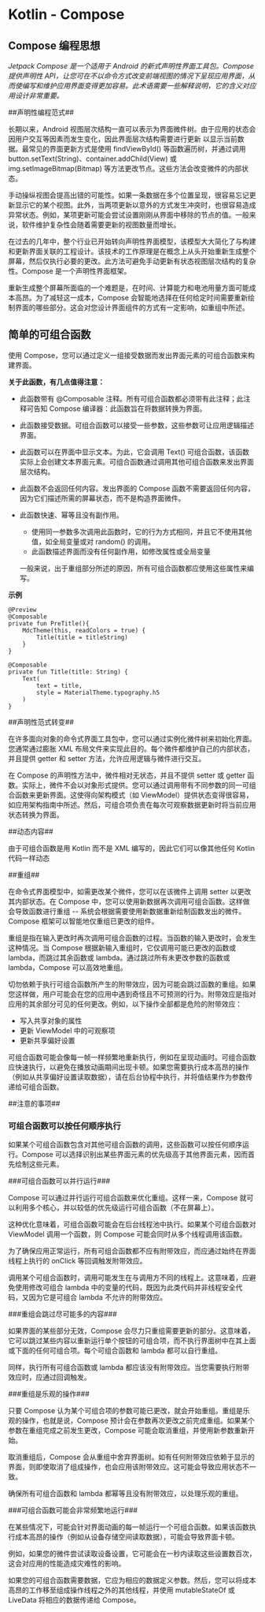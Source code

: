 # Kotlin - Compose #
## Compose 编程思想 ##
*Jetpack Compose 是一个适用于 Android 的新式声明性界面工具包。Compose 提供声明性 API，让您可在不以命令方式改变前端视图的情况下呈现应用界面，从而使编写和维护应用界面变得更加容易。此术语需要一些解释说明，它的含义对应用设计非常重要。*

##声明性编程范式##

长期以来，Android 视图层次结构一直可以表示为界面微件树。由于应用的状态会因用户交互等因素而发生变化，因此界面层次结构需要进行更新      以显示当前数据。最常见的界面更新方式是使用 findViewById() 等函数遍历树，并通过调用 button.setText(String)、container.addChild(View) 或 img.setImageBitmap(Bitmap) 等方法更改节点。这些方法会改变微件的内部状态。

手动操纵视图会提高出错的可能性。如果一条数据在多个位置呈现，很容易忘记更新显示它的某个视图。此外，当两项更新以意外的方式发生冲突时，也很容易造成异常状态。例如，某项更新可能会尝试设置刚刚从界面中移除的节点的值。一般来说，软件维护复杂性会随着需要更新的视图数量而增长。

在过去的几年中，整个行业已开始转向声明性界面模型，该模型大大简化了与构建和更新界面关联的工程设计。该技术的工作原理是在概念上从头开始重新生成整个屏幕，然后仅执行必要的更改。此方法可避免手动更新有状态视图层次结构的复杂性。Compose 是一个声明性界面框架。

重新生成整个屏幕所面临的一个难题是，在时间、计算能力和电池用量方面可能成本高昂。为了减轻这一成本，Compose 会智能地选择在任何给定时间需要重新绘制界面的哪些部分。这会对您设计界面组件的方式有一定影响，如重组中所述。


## 简单的可组合函数 ##

使用 Compose，您可以通过定义一组接受数据而发出界面元素的可组合函数来构建界面。

****关于此函数，有几点值得注意：****

- 此函数带有 @Composable 注释。所有可组合函数都必须带有此注释；此注释可告知 Compose 编译器：此函数旨在将数据转换为界面。
- 此函数接受数据。可组合函数可以接受一些参数，这些参数可让应用逻辑描述界面。
- 此函数可以在界面中显示文本。为此，它会调用 Text() 可组合函数，该函数实际上会创建文本界面元素。可组合函数通过调用其他可组合函数来发出界面层次结构。
- 此函数不会返回任何内容。发出界面的 Compose 函数不需要返回任何内容，因为它们描述所需的屏幕状态，而不是构造界面微件。
- 此函数快速、幂等且没有副作用。
	- 使用同一参数多次调用此函数时，它的行为方式相同，并且它不使用其他值，如全局变量或对 random() 的调用。
	- 此函数描述界面而没有任何副作用，如修改属性或全局变量

	一般来说，出于重组部分所述的原因，所有可组合函数都应使用这些属性来编写。

**示例**
    
    @Preview
    @Composable
    private fun PreTitle(){
        MdcTheme(this, readColors = true) {
            Title(title = titleString)
        }
    }
    
    @Composable
    private fun Title(title: String) {
        Text(
            text = title,
            style = MaterialTheme.typography.h5
        )
    }


##声明性范式转变##

在许多面向对象的命令式界面工具包中，您可以通过实例化微件树来初始化界面。您通常通过膨胀 XML 布局文件来实现此目的。每个微件都维护自己的内部状态，并且提供 getter 和 setter 方法，允许应用逻辑与微件进行交互。

在 Compose 的声明性方法中，微件相对无状态，并且不提供 setter 或 getter 函数。实际上，微件不会以对象形式提供。您可以通过调用带有不同参数的同一可组合函数来更新界面。这使得向架构模式（如 ViewModel）提供状态变得很容易，如应用架构指南中所述。然后，可组合项负责在每次可观察数据更新时将当前应用状态转换为界面。

##动态内容##

由于可组合函数是用 Kotlin 而不是 XML 编写的，因此它们可以像其他任何 Kotlin 代码一样动态

##重组##

在命令式界面模型中，如需更改某个微件，您可以在该微件上调用 setter 以更改其内部状态。在 Compose 中，您可以使用新数据再次调用可组合函数。这样做会导致函数进行重组 -- 系统会根据需要使用新数据重新绘制函数发出的微件。Compose 框架可以智能地仅重组已更改的组件。

重组是指在输入更改时再次调用可组合函数的过程。当函数的输入更改时，会发生这种情况。当 Compose 根据新输入重组时，它仅调用可能已更改的函数或 lambda，而跳过其余函数或 lambda。通过跳过所有未更改参数的函数或 lambda，Compose 可以高效地重组。

切勿依赖于执行可组合函数所产生的附带效应，因为可能会跳过函数的重组。如果您这样做，用户可能会在您的应用中遇到奇怪且不可预测的行为。附带效应是指对应用的其余部分可见的任何更改。例如，以下操作全部都是危险的附带效应：
		
- 写入共享对象的属性
- 更新 ViewModel 中的可观察项
- 更新共享偏好设置

可组合函数可能会像每一帧一样频繁地重新执行，例如在呈现动画时。可组合函数应快速执行，以避免在播放动画期间出现卡顿。如果您需要执行成本高昂的操作（例如从共享偏好设置读取数据），请在后台协程中执行，并将值结果作为参数传递给可组合函数。


##注意的事项##
### 可组合函数可以按任何顺序执行 ###

如果某个可组合函数包含对其他可组合函数的调用，这些函数可以按任何顺序运行。Compose 可以选择识别出某些界面元素的优先级高于其他界面元素，因而首先绘制这些元素。

###可组合函数可以并行运行###

Compose 可以通过并行运行可组合函数来优化重组。这样一来，Compose 就可以利用多个核心，并以较低的优先级运行可组合函数（不在屏幕上）。

这种优化意味着，可组合函数可能会在后台线程池中执行。如果某个可组合函数对 ViewModel 调用一个函数，则 Compose 可能会同时从多个线程调用该函数。

为了确保应用正常运行，所有可组合函数都不应有附带效应，而应通过始终在界面线程上执行的 onClick 等回调触发附带效应。

调用某个可组合函数时，调用可能发生在与调用方不同的线程上。这意味着，应避免使用修改可组合 lambda 中的变量的代码，既因为此类代码并非线程安全代码，又因为它是可组合 lambda 不允许的附带效应。

###重组会跳过尽可能多的内容###

如果界面的某些部分无效，Compose 会尽力只重组需要更新的部分。这意味着，它可以跳过某些内容以重新运行单个按钮的可组合项，而不执行界面树中在其上面或下面的任何可组合项。每个可组合函数和 lambda 都可以自行重组。

同样，执行所有可组合函数或 lambda 都应该没有附带效应。当您需要执行附带效应时，应通过回调触发。

###重组是乐观的操作###

只要 Compose 认为某个可组合项的参数可能已更改，就会开始重组。重组是乐观的操作，也就是说，Compose 预计会在参数再次更改之前完成重组。如果某个参数在重组完成之前发生更改，Compose 可能会取消重组，并使用新参数重新开始。

取消重组后，Compose 会从重组中舍弃界面树。如有任何附带效应依赖于显示的界面，则即使取消了组成操作，也会应用该附带效应。这可能会导致应用状态不一致。

确保所有可组合函数和 lambda 都幂等且没有附带效应，以处理乐观的重组。

###可组合函数可能会非常频繁地运行###

在某些情况下，可能会针对界面动画的每一帧运行一个可组合函数。如果该函数执行成本高昂的操作（例如从设备存储空间读取数据），可能会导致界面卡顿。

例如，如果您的微件尝试读取设备设置，它可能会在一秒内读取这些设置数百次，这会对应用的性能造成灾难性的影响。

如果您的可组合函数需要数据，它应为相应的数据定义参数。然后，您可以将成本高昂的工作移至组成操作线程之外的其他线程，并使用 mutableStateOf 或 LiveData 将相应的数据传递给 Compose。



